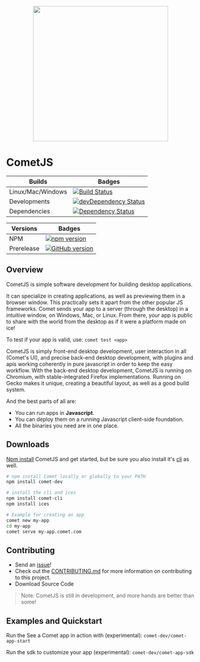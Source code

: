 <p align="center">
<a href="http://www.comet-dev.com">
<img src="http://nebula.wsimg.com/bd4eb81da0db5a7ebdf585ca67c19549?AccessKeyId=6AF0847A48BE134CF5A5&disposition=0&alloworigin=1" width="360">
</a>
</p>

# CometJS

 Builds | Badges
---------- | ----------
Linux/Mac/Windows |[![Build Status](https://travis-ci.org/comet-dev/CometJS.svg?branch=master)](https://travis-ci.org/comet-dev/CometJS) 
 Developments |[![devDependency Status](https://david-dm.org/comet-dev/CometJS/dev-status.svg)](https://david-dm.org/comet-dev/CometJS#info=devDependencies)
  Dependencies|[![Dependency Status](https://david-dm.org/comet-dev/CometJS.svg)](https://david-dm.org/comet-dev/CometJS)
  
 Versions | Badges
----------|---------
NPM | [![npm version](https://badge.fury.io/js/comet-dev.svg)](https://badge.fury.io/js/comet-dev)
Prerelease | [![GitHub version](https://badge.fury.io/gh/comet-dev%2FCometJS.svg)](https://badge.fury.io/gh/comet-dev%2FCometJS)

## Overview

CometJS is simple software development for building desktop applications.

It can specialize in creating applications, as well as previewing them in a browser window. This practically sets it apart from the other popular JS frameworks. Comet sends your app to a server (through the desktop) in a intuitive window, on Windows, Mac, or Linux. From there, your app is public to share with the world from the desktop as if it were a platform made on ice!

To test if your app is valid, use: ```comet test <app>```

CometJS is simply front-end desktop development, user interaction in all (Comet's UI), and precise back-end desktop development, with plugins and apis working coherently in pure javascript in order to keep the easy workflow. With the back-end desktop development, CometJS is running on Chromium, with stable-integrated Firefox implementations. Running on Gecko makes it unique, creating a beautiful layout, as well as a good build system.

And the best parts of all are:
- You can run apps in **Javascript**.
- You can deploy them on a running Javascript client-side foundation.
- All the binaries you need are in one place.

## Downloads
[Npm install](https://www.npmjs.com/package/CometJS) CometJS and get started, but be sure you also install it's [cli](https://github.com/comet-dev/cli) as well. 
```sh
# npm install Comet locally or globally to your PATH
npm install comet-dev

# install the cli and ices
npm install comet-cli
npm install ices
```
```sh
# Example for creating an app
comet new my-app
cd my-app
comet serve my-app.comet.com
```

## Contributing
- Send an [issue](https://github.com/comet-dev/CometJS/issues)!
- Check out the [CONTRIBUTING.md](https://github.com/comet-dev/CometJS/blob/master/CONTRIBUTING.md) for more information on contributing to this project.
- Download Source Code

> Note: CometJS is still in development, and more hands are better than some!

## Examples and Quickstart

Run the See a Comet app in action with (experimental): ```comet-dev/comet-app-start```

Run the sdk to customize your app (experimental): ```comet-dev/comet-app-sdk```
